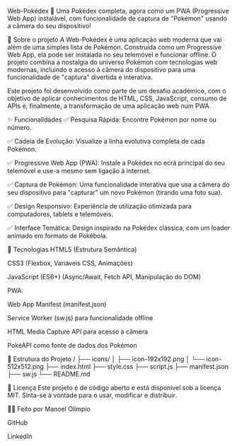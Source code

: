 Web-Pokédex 📸
Uma Pokédex completa, agora como um PWA (Progressive Web App) instalável, com funcionalidade de captura de "Pokémon" usando a câmera do seu dispositivo!

🧭 Sobre o projeto
A Web-Pokédex é uma aplicação web moderna que vai além de uma simples lista de Pokémon. Construída como um Progressive Web App, ela pode ser instalada no seu telemóvel e funcionar offline. O projeto combina a nostalgia do universo Pokémon com tecnologias web modernas, incluindo o acesso à câmera do dispositivo para uma funcionalidade de "captura" divertida e interativa.

Este projeto foi desenvolvido como parte de um desafio académico, com o objetivo de aplicar conhecimentos de HTML, CSS, JavaScript, consumo de APIs e, finalmente, a transformação de uma aplicação web num PWA.

✨ Funcionalidades
✅ Pesquisa Rápida: Encontre Pokémon por nome ou número.

✅ Cadeia de Evolução: Visualize a linha evolutiva completa de cada Pokémon.

✅ Progressive Web App (PWA): Instale a Pokédex no ecrã principal do seu telemóvel e use-a mesmo sem ligação à internet.

✅ Captura de Pokémon: Uma funcionalidade interativa que usa a câmera do seu dispositivo para "capturar" um novo Pokémon (tirando uma foto sua).

✅ Design Responsivo: Experiência de utilização otimizada para computadores, tablets e telemóveis.

✅ Interface Temática: Design inspirado na Pokédex clássica, com um loader animado em formato de Pokébola.

🚀 Tecnologias
HTML5 (Estrutura Semântica)

CSS3 (Flexbox, Variáveis CSS, Animações)

JavaScript (ES6+) (Async/Await, Fetch API, Manipulação do DOM)

PWA:

Web App Manifest (manifest.json)

Service Worker (sw.js) para funcionalidade offline

HTML Media Capture API para acesso à câmera

PokéAPI como fonte de dados dos Pokémon

📁 Estrutura do Projeto
/
├── icons/
│   ├── icon-192x192.png
│   └── icon-512x512.png
├── index.html
├── style.css
├── script.js
├── manifest.json
├── sw.js
└── README.md

📝 Licença
Este projeto é de código aberto e está disponível sob a licença MIT. Sinta-se à vontade para o usar, modificar e distribuir.

🙋‍♂️ Feito por
Manoel Olímpio

GitHub

LinkedIn
